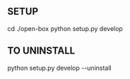 ## SETUP

cd ./open-box
python setup.py develop

## TO UNINSTALL

python setup.py develop --uninstall